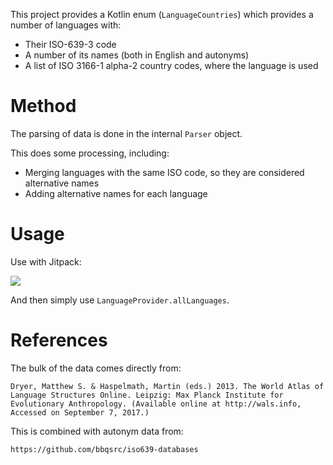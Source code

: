 This project provides a Kotlin enum (`LanguageCountries`) which provides a number of languages with:
- Their ISO-639-3 code
- A number of its names (both in English and autonyms)
- A list of ISO 3166-1 alpha-2 country codes, where the language is used

# Method

The parsing of data is done in the internal `Parser` object.

This does some processing, including:

- Merging languages with the same ISO code, so they are considered alternative names
- Adding alternative names for each language

# Usage

Use with Jitpack:

[![](https://jitpack.io/v/LukeNeedham/language-countries.svg)](https://jitpack.io/#LukeNeedham/language-countries)

And then simply use `LanguageProvider.allLanguages`.

# References

The bulk of the data comes directly from:

`Dryer, Matthew S. & Haspelmath, Martin (eds.) 2013. The World Atlas of Language Structures Online. Leipzig: Max Planck Institute for Evolutionary Anthropology. (Available online at http://wals.info, Accessed on September 7, 2017.)`

This is combined with autonym data from:

`https://github.com/bbqsrc/iso639-databases`
